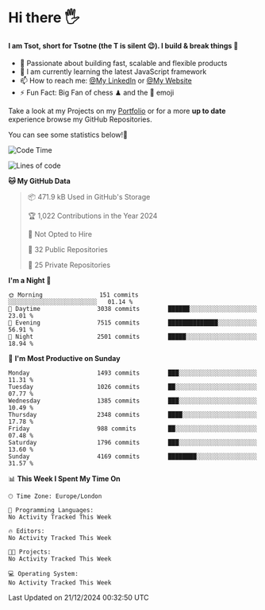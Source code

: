 # Hi there :raised_hand_with_fingers_splayed:
#### I am Tsot, short for Tsotne (the T is silent :wink:). I build & break things :space_invader:
- :telescope: Passionate about building fast, scalable and flexible products
- :seedling: I am currently learning the latest JavaScript framework 
- :mailbox: How to reach me: [@My LinkedIn](https://www.linkedin.com/in/tsotne-gvadzabia/) or [@My Website](https://tsotne.co.uk/contact)
- :zap: Fun Fact: Big Fan of chess ♟ and the 👾 emoji

Take a look at my Projects on my [Portfolio](https://tsotne.co.uk/) or for a more **up to date** experience browse my GitHub Repositories.

You can see some statistics below!:space_invader:
<!--START_SECTION:waka-->
![Code Time](http://img.shields.io/badge/Code%20Time-761%20hrs%202%20mins-blue)

![Lines of code](https://img.shields.io/badge/From%20Hello%20World%20I%27ve%20Written-8.3%20million%20lines%20of%20code-blue)

**🐱 My GitHub Data** 

> 📦 471.9 kB Used in GitHub's Storage 
 > 
> 🏆 1,022 Contributions in the Year 2024
 > 
> 🚫 Not Opted to Hire
 > 
> 📜 32 Public Repositories 
 > 
> 🔑 25 Private Repositories 
 > 
**I'm a Night 🦉** 

```text
🌞 Morning                151 commits         ░░░░░░░░░░░░░░░░░░░░░░░░░   01.14 % 
🌆 Daytime                3038 commits        ██████░░░░░░░░░░░░░░░░░░░   23.01 % 
🌃 Evening                7515 commits        ██████████████░░░░░░░░░░░   56.91 % 
🌙 Night                  2501 commits        █████░░░░░░░░░░░░░░░░░░░░   18.94 % 
```
📅 **I'm Most Productive on Sunday** 

```text
Monday                   1493 commits        ███░░░░░░░░░░░░░░░░░░░░░░   11.31 % 
Tuesday                  1026 commits        ██░░░░░░░░░░░░░░░░░░░░░░░   07.77 % 
Wednesday                1385 commits        ███░░░░░░░░░░░░░░░░░░░░░░   10.49 % 
Thursday                 2348 commits        ████░░░░░░░░░░░░░░░░░░░░░   17.78 % 
Friday                   988 commits         ██░░░░░░░░░░░░░░░░░░░░░░░   07.48 % 
Saturday                 1796 commits        ███░░░░░░░░░░░░░░░░░░░░░░   13.60 % 
Sunday                   4169 commits        ████████░░░░░░░░░░░░░░░░░   31.57 % 
```


📊 **This Week I Spent My Time On** 

```text
🕑︎ Time Zone: Europe/London

💬 Programming Languages: 
No Activity Tracked This Week

🔥 Editors: 
No Activity Tracked This Week

🐱‍💻 Projects: 
No Activity Tracked This Week

💻 Operating System: 
No Activity Tracked This Week
```


 Last Updated on 21/12/2024 00:32:50 UTC
<!--END_SECTION:waka-->

